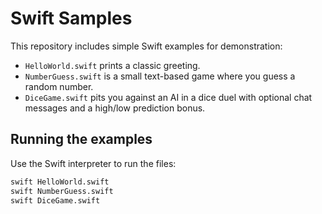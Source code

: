 # Swift Samples

This repository includes simple Swift examples for demonstration:

- `HelloWorld.swift` prints a classic greeting.
- `NumberGuess.swift` is a small text-based game where you guess a random number.
- `DiceGame.swift` pits you against an AI in a dice duel with optional chat
  messages and a high/low prediction bonus.

## Running the examples

Use the Swift interpreter to run the files:

```bash
swift HelloWorld.swift
swift NumberGuess.swift
swift DiceGame.swift
```
